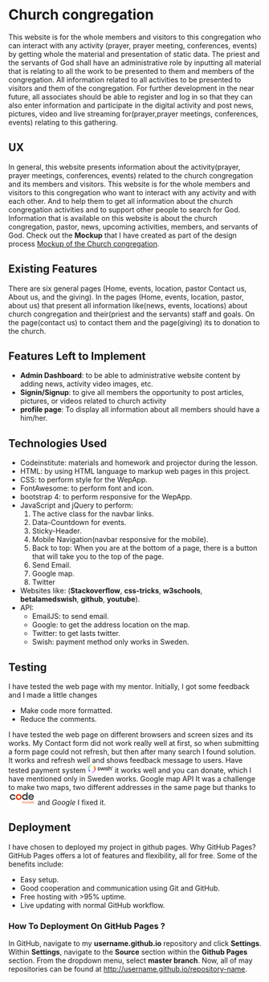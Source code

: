 # Church congregation
This website is for the whole members and visitors to this congregation who can interact with any activity (prayer, prayer meeting, conferences, events) by getting whole the material and presentation of static data.
The priest and the servants of God shall have an administrative role by inputting all material that is relating to all the work to be presented to them and members of the congregation.
All information related to all activities to be presented to visitors and them of the congregation. 
For further development in the near future, all associates should be able to register and log in so that they can also enter information and participate in the digital activity
and post news, pictures, video and live streaming for(prayer,prayer meetings, conferences, events) relating to this gathering.

## UX
In general, this website presents information about the activity(prayer, prayer meetings, conferences, events) related to the church congregation and its members and visitors.
This website is for the whole members and visitors to this congregation who want to interact with any activity and with each other. 
And to help them to get all information about the church congregation activities and to support other people to search for God. 
Information that is available on this website is about the church congregation, pastor, news, upcoming activities, members, and servants of God.
Check out the **Mockup** that I have created as part of the design process <a href="https://drive.google.com/file/d/17ViYuw2z7ylrPO94FPM6-wteUdIhqoV3/view?usp=sharing" target="_blank"> Mockup of the Church congregation</a>.

## Existing Features
There are six general pages (Home, events, location, pastor Contact us, About us, and the giving).
In the pages (Home, events, location, pastor, about us) that present all information like(news, events, locations) about church congregation and their(priest and the servants) staff and goals.
On the page(contact us) to contact them and the page(giving) its to donation to the church.

## Features Left to Implement
- **Admin Dashboard**: to be able to administrative website content by adding news, activity video images, etc. 
- **Signin/Signup**: to give all members the opportunity to post articles, pictures, or videos related to church activity
- **profile page**: To display all information about all members should have a  him/her.

## Technologies Used
- Codeinstitute: materials and homework and projector during the lesson.
- HTML: by using HTML language to markup web pages in this project.
- CSS: to perform style for the WepApp.
- FontAwesome: to perform font and icon.
- bootstrap 4: to perform responsive for the WepApp.
- JavaScript and jQuery to perform:
    1. The active class for the navbar links.
    2. Data-Countdown for events.
    3. Sticky-Header.
    4. Mobile Navigation(navbar responsive for the mobile).
    5. Back to top: When you are at the bottom of a page, there is a button that will take you to the top of the page.
    6. Send Email.
    7. Google map.
    8. Twitter
-  Websites like: (**Stackoverflow**, **css-tricks**, **w3schools**, **betalamedswish**, **github**, **youtube**).
-  API:
    - EmailJS: to send email.
    - Google: to get the address location on the map.
    - Twitter: to get lasts twitter.
    - Swish: payment method only works in Sweden.

## Testing
I have tested the web page with my mentor. Initially, I got some feedback and I made a little changes
- Make code more formatted.
- Reduce the comments.

I have tested the web page on different browsers and screen sizes and its works. My Contact form did not work really well at first,
so when submitting a form page could not refresh, but then after many search I found solution.
It works and refresh well and shows feedback message to users.
Have tested payment system <img src="./assets/images/swish_xs.png"> it works well and you can donate, which I have mentioned only in Sweden works.
Google map API It was a challenge to make two maps, two different addresses in the same page but thanks to <img src="./assets/images/codeinstitute.png"> and *Google* I fixed it.


## Deployment
I have chosen to deployed my project in github pages.
Why GitHub Pages? GitHub Pages offers a lot of features and flexibility, all for free. Some of the benefits include:

- Easy setup.
- Good cooperation and communication using Git and GitHub.
- Free hosting with >95% uptime.
- Live updating with normal GitHub workflow.

### How To Deployment On GitHub Pages ?
In GitHub, navigate to my **username.github.io** repository and click **Settings**. Within **Settings**, navigate to the **Source** section within the **Github Pages** section. 
From the dropdown menu, select **master branch**. Now, all of may repositories can be found at http://username.github.io/repository-name.
